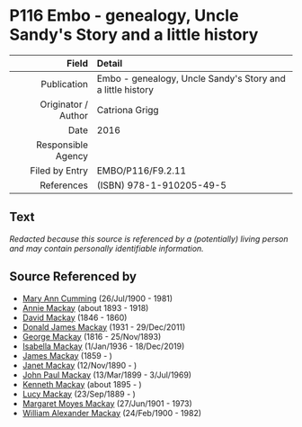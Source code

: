 ﻿---
layout: page
permalink: /sources/s26144122
---

# P116 Embo - genealogy, Uncle Sandy's Story and a little history

Field | Detail
---:|:---
Publication | Embo - genealogy, Uncle Sandy's Story and a little history
Originator / Author | Catriona Grigg
Date | 2016
Responsible Agency | 
Filed by Entry | EMBO/P116/F9.2.11
References | (ISBN) 978-1-910205-49-5

## Text

_Redacted because this source is referenced by a (potentially) living person and may contain personally identifiable information._

## Source Referenced by

* [Mary Ann Cumming](../people/@i48241984@-mary-ann-cumming-b1900-7-26-d1981.md) (26/Jul/1900 - 1981)
* [Annie Mackay](../people/@i51252926@-annie-mackay-b1893-d1918.md) (about 1893 - 1918)
* [David Mackay](../people/@i46263680@-david-mackay-b1846-d1860.md) (1846 - 1860)
* [Donald James Mackay](../people/@i43065376@-donald-james-mackay-b1931-d2011-12-29.md) (1931 - 29/Dec/2011)
* [George Mackay](../people/@i33764614@-george-mackay-b1816-d1893-11-25.md) (1816 - 25/Nov/1893)
* [Isabella Mackay](../people/@i25303611@-isabella-mackay-b1936-1-1-d2019-12-18.md) (1/Jan/1936 - 18/Dec/2019)
* [James Mackay](../people/@i60572122@-james-mackay-b1859-d.md) (1859 - )
* [Janet Mackay](../people/@i22499038@-janet-mackay-b1890-11-12-d.md) (12/Nov/1890 - )
* [John Paul Mackay](../people/@i57646474@-john-paul-mackay-b1899-3-13-d1969-7-3.md) (13/Mar/1899 - 3/Jul/1969)
* [Kenneth Mackay](../people/@i48909111@-kenneth-mackay-b1895-d.md) (about 1895 - )
* [Lucy Mackay](../people/@i16587624@-lucy-mackay-b1889-9-23-d.md) (23/Sep/1889 - )
* [Margaret Moyes Mackay](../people/@i178005@-margaret-moyes-mackay-b1901-6-27-d1973.md) (27/Jun/1901 - 1973)
* [William Alexander Mackay](../people/@i9383584@-william-alexander-mackay-b1900-2-24-d1982.md) (24/Feb/1900 - 1982)
